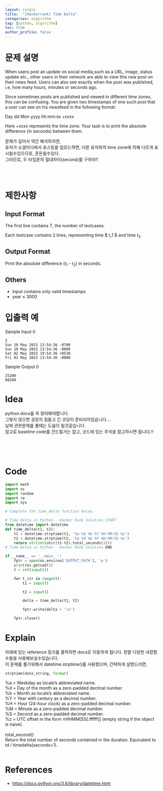 ```yaml
---
layout: single
title:  "[Hackerrank] Time Delta"
categories: algorithm
tag: [python, algorithm]
toc: true
author_profile: false
---
```



# 문제 설명
When users post an update on social media,such as a URL, image, status update etc., other users in their network are able to view this new post on their news feed. Users can also see exactly when the post was published, i.e, how many hours, minutes or seconds ago.

Since sometimes posts are published and viewed in different time zones, this can be confusing. You are given two timestamps of one such post that a user can see on his newsfeed in the following format:

Day dd Mon yyyy hh:mm:ss +xxxx

Here +xxxx represents the time zone. Your task is to print the absolute difference (in seconds) between them.

문제가 길어서 약간 해석하자면,   
유저가 소셜미디에서 포스팅을 업로드하면, 다른 유저와의 time zone에 의해 다르게 표시될수있으므로, 혼돈될수있다.   
그러므로, 두 타임존의 절대차이(second)를 구하라!!



<br/><br/>

# 제한사항
<h2>Input Format</h2>
The first line contains T, the number of testcases.

Each testcase contains 2 lines, representing time $ t_1 $ and time $t_2$.
<h2>Output Format</h2>

Print the absolute difference ($t_1$ - $t_2$)  in seconds.

<h2>Others</h2>

- Input contains only valid timestamps
- year $\leq$ 3000




# 입출력 예
Sample Input 0
```
2
Sun 10 May 2015 13:54:36 -0700
Sun 10 May 2015 13:54:36 -0000
Sat 02 May 2015 19:54:36 +0530
Fri 01 May 2015 13:54:36 -0000
```
Sample Output 0
```
25200
88200
```

# Idea
<p>
python docs를 꼭 찾아봐야합니다.<br/> 그렇지 않으면 굉장히 힘들고 긴 코딩이 준비되어있습니다....<br/>날짜 관련문제를 풀때는 도움이 될것같습니다.
<br/>
참고로 baseline code를 건드릴거는 없고, 코드에 있는 주석을 참고하시면 됩니다.!!

</p>
<br/><br/><br/>

# Code
```python
import math
import os
import random
import re
import sys

# Complete the time_delta function below.

# Time Delta in Python - Hacker Rank Solution START
from datetime import datetime
def time_delta(t1, t2):
    t1 = datetime.strptime(t1, '%a %d %b %Y %H:%M:%S %z')
    t2 = datetime.strptime(t2, '%a %d %b %Y %H:%M:%S %z')
    return str(int(abs((t1-t2).total_seconds())))
# Time Delta in Python - Hacker Rank Solution END

if __name__ == '__main__':
    fptr = open(os.environ['OUTPUT_PATH'], 'w')
    print(os.getcwd())
    t = int(input())

    for t_itr in range(t):
        t1 = input()

        t2 = input()

        delta = time_delta(t1, t2)

        fptr.write(delta + '\n')

    fptr.close()
```

# Explain
아래에 있는 reference 링크를 클릭하면 docs로 이동하게 됩니다. 정말 다양한 내장함수들을 사용해보실수있습니다.<br/>
이 문제를 풀기위해서 datetime.strptime()를 사용했으며, 간략하게 설명드리면,<br/>
```python
strptime(date_string, format)
```
%a = Weekday as locale’s abbreviated name.<br/>
%d = Day of the month as a zero-padded decimal number.<br/>
%b = Month as locale’s abbreviated name.<br/>
%Y = Year with century as a decimal number.<br/>
%H = Hour (24-hour clock) as a zero-padded decimal number.<br/>
%M = Minute as a zero-padded decimal number.<br/>
%S = Second as a zero-padded decimal number.<br/>
%z = UTC offset in the form ±HHMM[SS[.ffffff]] (empty string if the object is naive).<br/>
<br/>
total_second()<br/>
Return the total number of seconds contained in the duration. Equivalent to td / timedelta(seconds=1).
<br/><br/>



<!-- <br/><br/><br/>
다른사람의 풀이 #1
<hr align="left" style="border: solid 10px gray;">

```python
score_list = []
for _ in range(int(input())):
    name = input()
    score = float(input())
    score_list.append([name, score])
second_highest = sorted(set([score for name, score in score_list]))[1]
print('\n'.join(sorted([name for name, score in score_list if score == second_highest])))
```
<hr align="left" style="border: solid 10px gray;">
<br/><br/><br/><br/><br/> -->

# References
<ul>
  <li><a href="https://docs.python.org/3.6/library/datetime.html" target="_blank">https://docs.python.org/3.6/library/datetime.html</a></li>
  
</ul>

